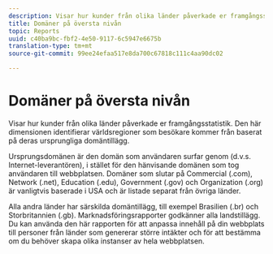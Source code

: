 ```yaml
---
description: Visar hur kunder från olika länder påverkade er framgångsstatistik. Den här dimensionen identifierar världsregioner som besökare kommer från baserat på deras ursprungliga domäntillägg.
title: Domäner på översta nivån
topic: Reports
uuid: c40ba9bc-fbf2-4e50-9117-6c5947e6675b
translation-type: tm+mt
source-git-commit: 99ee24efaa517e8da700c67818c111c4aa90dc02

---
```



# Domäner på översta nivån

Visar hur kunder från olika länder påverkade er framgångsstatistik. Den här dimensionen identifierar världsregioner som besökare kommer från baserat på deras ursprungliga domäntillägg.

Ursprungsdomänen är den domän som användaren surfar genom (d.v.s. Internet-leverantören), i stället för den hänvisande domänen som tog användaren till webbplatsen. Domäner som slutar på Commercial (.com), Network (.net), Education (.edu), Government (.gov) och Organization (.org) är vanligtvis baserade i USA och är listade separat från övriga länder.

Alla andra länder har särskilda domäntillägg, till exempel Brasilien (.br) och Storbritannien (.gb). Marknadsföringsrapporter godkänner alla landstillägg. Du kan använda den här rapporten för att anpassa innehåll på din webbplats till personer från länder som genererar större intäkter och för att bestämma om du behöver skapa olika instanser av hela webbplatsen.
